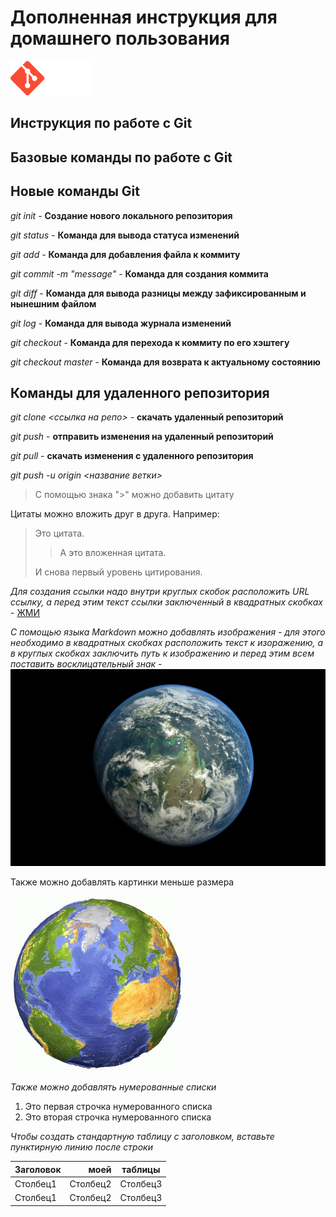 # Дополненная инструкция для домашнего пользования 

![Git-logo](logo.png)

## Инструкция по работе с Git
## Базовые команды по работе с Git

## Новые команды Git

*git init* - **Создание нового локального репозитория**

*git status* - **Команда для вывода статуса изменений**

*git add* - **Команда для добавления файла к коммиту**

*git commit -m "message"* - **Команда для создания коммита**

*git diff* - **Команда для вывода разницы между зафиксированным и нынешним файлом**

*git log* - **Команда для вывода журнала изменений**

*git checkout <commitcode>* - **Команда для перехода к коммиту по его хэштегу**

*git checkout master* - **Команда для возврата к актуальному состоянию**

## Команды для удаленного репозитория

*git clone <ссылка на репо>* - **скачать удаленный репозиторий**

*git push* - **отправить изменения на удаленный репозиторий**

*git pull* - **скачать изменения с удаленного репозитория**

*git push -u origin <название ветки>*



>С помощью знака ">" можно добавить цитату

Цитаты можно вложить друг в друга. Например:

>Это цитата.
>
>>А это вложенная цитата.
>
>И снова первый уровень цитирования.

*Для создания ссылки надо внутри круглых скобок расположить URL ссылку, а перед этим текст ссылки заключенный в квадратных скобках* - [ЖМИ](https://gb.ru/)

*С помощью языка Markdown можно добавлять изображения - для этого необходимо в квадратных скобках расположить текст к изоражению, а в круглых скобках заключить путь к изображению и перед этим всем поставить восклицательный знак* - ![Фото Земли](Earth.jpg)

Также можно добавлять картинки меньше размера

![Картинка маленького размера Земли](LittleEarth.jpg)

*Также можно добавлять нумерованные списки*
1. Это первая строчка нумерованного списка
2. Это вторая строчка нумерованного списка

*Чтобы создать стандартную таблицу с заголовком, вставьте пунктирную линию после строки*

|Заголовок|моей|таблицы|
|:---------|----:|:-------:|
|Столбец1 |Столбец2|Столбец3|
|Столбец1 |Столбец2|Столбец3|

